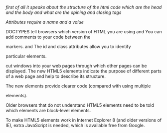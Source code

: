 *first of all it speaks about the structure of the html code which are the head and the body 
and what are the opining and closing tags*

*Attributes require a name and a value*

DOCTYPES tell browsers which version of HTML you
are using and You can add comments to your code between the
<!-- and --> markers. and The id and class attributes allow you to identify
particular elements.

 <iframes> cut windows into your web pages through
which other pages can be displayed. The new HTML5 elements indicate the purpose of
different parts of a web page and help to describe
its structure.

The new elements provide clearer code (compared
with using multiple <div> elements).

Older browsers that do not understand HTML5
elements need to be told which elements are
block-level elements.

 To make HTML5 elements work in Internet Explorer 8
(and older versions of IE), extra JavaScript is needed,
which is available free from Google.

